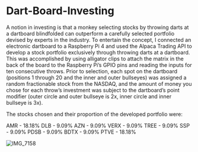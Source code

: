 # Dart-Board-Investing
A notion in investing is that a monkey selecting stocks by throwing darts at a dartboard blindfolded can outperform a carefully selected portfolio devised by experts in the industry. To entertain the concept, I connected an electronic dartboard to a Raspberry Pi 4 and used the Alpaca Trading API to develop a stock portfolio exclusively through throwing darts at a dartboard. This was accomplished by using alligator clips to attach the matrix in the back of the board to the Raspberry Pi’s GPIO pins and reading the inputs for ten consecutive throws. Prior to selection, each spot on the dartboard (positions 1 through 20 and the inner and outer bullseyes) was assigned a random fractionable stock from the NASDAQ, and the amount of money you chose for each throw’s investment was subject to the dartboard’s point modifier (outer circle and outer bullseye is 2x, inner circle and inner bullseye is 3x).

The stocks chosen and their proportion of the developed portfolio were: 

AMR - 18.18%
DLB - 9.09%
AZN - 9.09%
VERX - 9.09%
TREE - 9.09%
SSP - 9.09%
PDSB - 9.09%
BDTX - 9.09%
PTVE - 18.18%

![IMG_7158](https://github.com/NickCoding22/Dart-Board-Investing/assets/105902020/2c7c92c3-093c-43ff-9c43-1bbe8d082c47)
